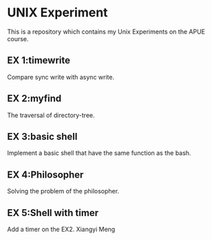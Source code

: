 # UNIX Experiment
This is a repository which contains my Unix Experiments on the APUE course.
## EX 1:timewrite
  Compare sync write with async write.
## EX 2:myfind
  The traversal of directory-tree.
## EX 3:basic shell
  Implement a basic shell that have the same function as the bash.
## EX 4:Philosopher
  Solving the problem of the philosopher.
## EX 5:Shell with timer
  Add a timer on the EX2.
Xiangyi Meng 

